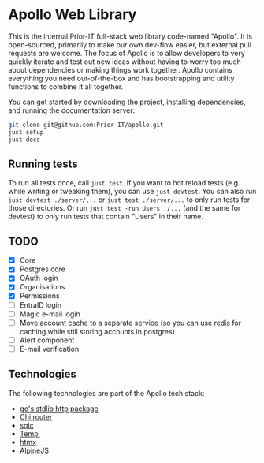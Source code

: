 # Apollo Web Library

This is the internal Prior-IT full-stack web library code-named "Apollo".
It is open-sourced, primarily to make our own dev-flow easier, but external pull requests are welcome.
The focus of Apollo is to allow developers to very quickly iterate and test out new ideas without having
to worry too much about dependencies or making things work together. Apollo contains everything you need out-of-the-box
and has bootstrapping and utility functions to combine it all together.

You can get started by downloading the project, installing dependencies, and running the documentation server:
```bash
git clone git@github.com:Prior-IT/apollo.git
just setup
just docs
```

## Running tests
To run all tests once, call `just test`.
If you want to hot reload tests (e.g. while writing or tweaking them), you can use `just devtest`.
You can also run `just devtest ./server/...` or `just test ./server/...` to only run tests for those directories.
Or run `just test -run Users ./...` (and the same for devtest) to only run tests that contain "Users" in their name.

## TODO
- [x] Core
- [x] Postgres core
- [x] OAuth login
- [x] Organisations
- [x] Permissions
- [ ] EntraID login
- [ ] Magic e-mail login
- [ ] Move account cache to a separate service (so you can use redis for caching while still storing accounts in postgres)
- [ ] Alert component
- [ ] E-mail verification

## Technologies
The following technologies are part of the Apollo tech stack:
- [go's stdlib http package](https://pkg.go.dev/net/http)
- [Chi router](https://github.com/go-chi/chi)
- [sqlc](https://sqlc.dev/)
- [Templ](https://templ.guide/)
- [htmx](https://htmx.org)
- [AlpineJS](https://alpinejs.dev)

